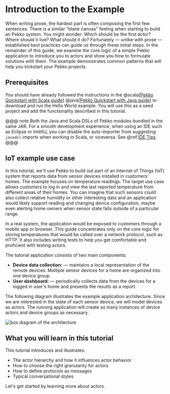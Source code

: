 # Introduction to the Example

When writing prose, the hardest part is often composing the first few sentences. There is a similar "blank canvas" feeling
when starting to build an Pekko system. You might wonder: Which should be the first actor? Where should it live? What should it do?
Fortunately &#8212; unlike with prose &#8212; established best practices can guide us through these initial steps. In the remainder of this guide, we examine the core logic of a simple Pekko application to introduce you to actors and show you how to formulate solutions with them. The example demonstrates common patterns that will help you kickstart your Pekko projects.

## Prerequisites
You should have already followed the instructions in the @scala[[Pekko Quickstart with Scala guide](https://developer.lightbend.com/guides/akka-quickstart-scala/)] @java[[Pekko Quickstart with Java guide](https://developer.lightbend.com/guides/akka-quickstart-java/)] to download and run the Hello World example. You will use this as a seed project and add the functionality described in this tutorial.

@@@ note
Both the Java and Scala DSLs of Pekko modules bundled in the same JAR. For a smooth development experience,
when using an IDE such as Eclipse or IntelliJ, you can disable the auto-importer from suggesting `javadsl`
imports when working in Scala, or viceversa. See @ref:[IDE Tips](../../additional/ide.md). 
@@@

## IoT example use case

In this tutorial, we'll use Pekko to build out part of an Internet of Things (IoT) system that reports data from sensor devices installed in customers' homes. The example focuses on temperature readings. The target use case allows customers to log in and view the last reported temperature from different areas of their homes. You can imagine that such sensors could also collect relative humidity or other interesting data and an application would likely support reading and changing device configuration, maybe even alerting home owners when sensor state falls outside of a particular range.

In a real system, the application would be exposed to customers through a mobile app or browser. This guide concentrates only on the core logic for storing temperatures that would be called over a network protocol, such as HTTP. It also includes writing tests to help you get comfortable and proficient with testing actors.

The tutorial application consists of two main components:

 * **Device data collection:** &#8212; maintains a local representation of the
    remote devices. Multiple sensor devices for a home are organized into one device group.
 * **User dashboard:** &#8212; periodically collects data from the devices for a
   logged in user's home and presents the results as a report.

The following diagram illustrates the example application architecture. Since we are interested in the state of each sensor device, we will model devices as actors. The running application will create as many instances of device actors and device groups as necessary.

![box diagram of the architecture](diagrams/arch_boxes_diagram.png)

## What you will learn in this tutorial
This tutorial introduces and illustrates:

* The actor hierarchy and how it influences actor behavior
* How to choose the right granularity for actors
* How to define protocols as messages
* Typical conversational styles


Let's get started by learning more about actors.


